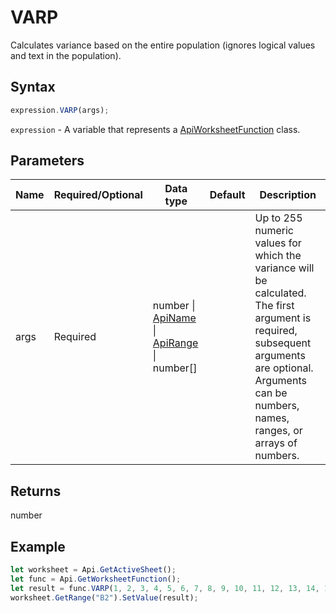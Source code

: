 # VARP

Calculates variance based on the entire population (ignores logical values and text in the population).

## Syntax

```javascript
expression.VARP(args);
```

`expression` - A variable that represents a [ApiWorksheetFunction](../ApiWorksheetFunction.md) class.

## Parameters

| **Name** | **Required/Optional** | **Data type** | **Default** | **Description** |
| ------------- | ------------- | ------------- | ------------- | ------------- |
| args | Required | number \| [ApiName](../../ApiName/ApiName.md) \| [ApiRange](../../ApiRange/ApiRange.md) \| number[] |  | Up to 255 numeric values for which the variance will be calculated. The first argument is required, subsequent arguments are optional. Arguments can be numbers, names, ranges, or arrays of numbers. |

## Returns

number

## Example



```javascript editor-xlsx
let worksheet = Api.GetActiveSheet();
let func = Api.GetWorksheetFunction();
let result = func.VARP(1, 2, 3, 4, 5, 6, 7, 8, 9, 10, 11, 12, 13, 14, 15, 16)
worksheet.GetRange("B2").SetValue(result);


```
